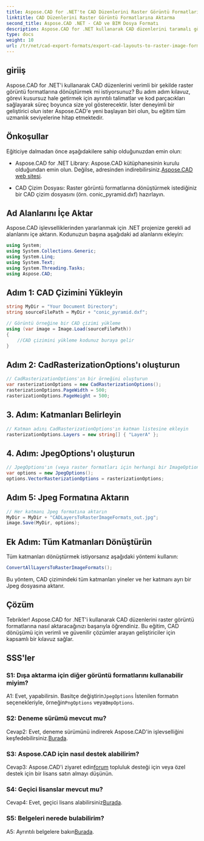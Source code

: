 ```yaml
---
title: Aspose.CAD for .NET'te CAD Düzenlerini Raster Görüntü Formatlarına Aktarın
linktitle: CAD Düzenlerini Raster Görüntü Formatlarına Aktarma
second_title: Aspose.CAD .NET - CAD ve BIM Dosya Formatı
description: Aspose.CAD for .NET kullanarak CAD düzenlerini taramalı görüntülere nasıl aktaracağınızı öğrenin. Sorunsuz dönüşüm için adım adım kılavuzumuzu izleyin.
type: docs
weight: 10
url: /tr/net/cad-export-formats/export-cad-layouts-to-raster-image-formats/
---
```

## giriiş

Aspose.CAD for .NET'i kullanarak CAD düzenlerini verimli bir şekilde raster görüntü formatlarına dönüştürmek mi istiyorsunuz? Bu adım adım kılavuz, görevi kusursuz hale getirmek için ayrıntılı talimatlar ve kod parçacıkları sağlayarak süreç boyunca size yol gösterecektir. İster deneyimli bir geliştirici olun ister Aspose.CAD'e yeni başlayan biri olun, bu eğitim tüm uzmanlık seviyelerine hitap etmektedir.

## Önkoşullar

Eğiticiye dalmadan önce aşağıdakilere sahip olduğunuzdan emin olun:

-  Aspose.CAD for .NET Library: Aspose.CAD kütüphanesinin kurulu olduğundan emin olun. Değilse, adresinden indirebilirsiniz.[Aspose.CAD web sitesi](https://releases.aspose.com/cad/net/).

- CAD Çizim Dosyası: Raster görüntü formatlarına dönüştürmek istediğiniz bir CAD çizim dosyasını (örn. conic_pyramid.dxf) hazırlayın.

## Ad Alanlarını İçe Aktar

Aspose.CAD işlevselliklerinden yararlanmak için .NET projenize gerekli ad alanlarını içe aktarın. Kodunuzun başına aşağıdaki ad alanlarını ekleyin:

```csharp
using System;
using System.Collections.Generic;
using System.Linq;
using System.Text;
using System.Threading.Tasks;
using Aspose.CAD;
```

## Adım 1: CAD Çizimini Yükleyin

```csharp
string MyDir = "Your Document Directory";
string sourceFilePath = MyDir + "conic_pyramid.dxf";

// Görüntü örneğine bir CAD çizimi yükleme
using (var image = Image.Load(sourceFilePath))
{
    //CAD çizimini yükleme kodunuz buraya gelir
}
```

## Adım 2: CadRasterizationOptions'ı oluşturun

```csharp
// CadRasterizationOptions'ın bir örneğini oluşturun
var rasterizationOptions = new CadRasterizationOptions();
rasterizationOptions.PageWidth = 500;
rasterizationOptions.PageHeight = 500;
```

## 3. Adım: Katmanları Belirleyin

```csharp
// Katman adını CadRasterizationOptions'ın katman listesine ekleyin
rasterizationOptions.Layers = new string[] { "LayerA" };
```

## 4. Adım: JpegOptions'ı oluşturun

```csharp
// JpegOptions'ın (veya raster formatları için herhangi bir ImageOptions'ın) bir örneğini oluşturun
var options = new JpegOptions();
options.VectorRasterizationOptions = rasterizationOptions;
```

## Adım 5: Jpeg Formatına Aktarın

```csharp
// Her katmanı Jpeg formatına aktarın
MyDir = MyDir + "CADLayersToRasterImageFormats_out.jpg";
image.Save(MyDir, options);
```

## Ek Adım: Tüm Katmanları Dönüştürün

Tüm katmanları dönüştürmek istiyorsanız aşağıdaki yöntemi kullanın:

```csharp
ConvertAllLayersToRasterImageFormats();
```

Bu yöntem, CAD çizimindeki tüm katmanları yineler ve her katmanı ayrı bir Jpeg dosyasına aktarır.

## Çözüm

Tebrikler! Aspose.CAD for .NET'i kullanarak CAD düzenlerini raster görüntü formatlarına nasıl aktaracağınızı başarıyla öğrendiniz. Bu eğitim, CAD dönüşümü için verimli ve güvenilir çözümler arayan geliştiriciler için kapsamlı bir kılavuz sağlar.

## SSS'ler

### S1: Dışa aktarma için diğer görüntü formatlarını kullanabilir miyim?

 A1: Evet, yapabilirsin. Basitçe değiştirin`JpegOptions` İstenilen formatın seçenekleriyle, örneğin`PngOptions` veya`BmpOptions`.

### S2: Deneme sürümü mevcut mu?

 Cevap2: Evet, deneme sürümünü indirerek Aspose.CAD'in işlevselliğini keşfedebilirsiniz.[Burada](https://releases.aspose.com/).

### S3: Aspose.CAD için nasıl destek alabilirim?

 Cevap3: Aspose.CAD'i ziyaret edin[forum](https://forum.aspose.com/c/cad/19) topluluk desteği için veya özel destek için bir lisans satın almayı düşünün.

### S4: Geçici lisanslar mevcut mu?

 Cevap4: Evet, geçici lisans alabilirsiniz[Burada](https://purchase.aspose.com/temporary-license/).

### S5: Belgeleri nerede bulabilirim?

 A5: Ayrıntılı belgelere bakın[Burada](https://reference.aspose.com/cad/net/).